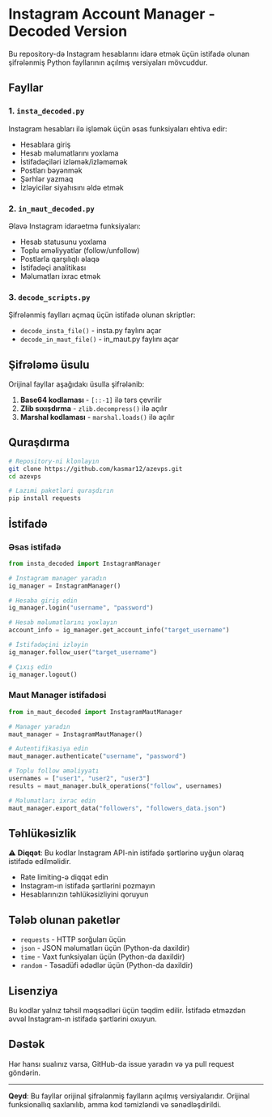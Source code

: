 # Instagram Account Manager - Decoded Version

Bu repository-də Instagram hesablarını idarə etmək üçün istifadə olunan şifrələnmiş Python fayllarının açılmış versiyaları mövcuddur.

## Fayllar

### 1. `insta_decoded.py`
Instagram hesabları ilə işləmək üçün əsas funksiyaları ehtiva edir:
- Hesablara giriş
- Hesab məlumatlarını yoxlama
- İstifadəçiləri izləmək/izləməmək
- Postları bəyənmək
- Şərhlər yazmaq
- İzləyicilər siyahısını əldə etmək

### 2. `in_maut_decoded.py`
Əlavə Instagram idarəetmə funksiyaları:
- Hesab statusunu yoxlama
- Toplu əməliyyatlar (follow/unfollow)
- Postlarla qarşılıqlı əlaqə
- İstifadəçi analitikası
- Məlumatları ixrac etmək

### 3. `decode_scripts.py`
Şifrələnmiş faylları açmaq üçün istifadə olunan skriptlər:
- `decode_insta_file()` - insta.py faylını açar
- `decode_in_maut_file()` - in_maut.py faylını açar

## Şifrələmə üsulu

Orijinal fayllar aşağıdakı üsulla şifrələnib:

1. **Base64 kodlaması** - `[::-1]` ilə tərs çevrilir
2. **Zlib sıxışdırma** - `zlib.decompress()` ilə açılır  
3. **Marshal kodlaması** - `marshal.loads()` ilə açılır

## Quraşdırma

```bash
# Repository-ni klonlayın
git clone https://github.com/kasmar12/azevps.git
cd azevps

# Lazımi paketləri quraşdırın
pip install requests
```

## İstifadə

### Əsas istifadə

```python
from insta_decoded import InstagramManager

# Instagram manager yaradın
ig_manager = InstagramManager()

# Hesaba giriş edin
ig_manager.login("username", "password")

# Hesab məlumatlarını yoxlayın
account_info = ig_manager.get_account_info("target_username")

# İstifadəçini izləyin
ig_manager.follow_user("target_username")

# Çıxış edin
ig_manager.logout()
```

### Maut Manager istifadəsi

```python
from in_maut_decoded import InstagramMautManager

# Manager yaradın
maut_manager = InstagramMautManager()

# Autentifikasiya edin
maut_manager.authenticate("username", "password")

# Toplu follow əməliyyatı
usernames = ["user1", "user2", "user3"]
results = maut_manager.bulk_operations("follow", usernames)

# Məlumatları ixrac edin
maut_manager.export_data("followers", "followers_data.json")
```

## Təhlükəsizlik

⚠️ **Diqqət**: Bu kodlar Instagram API-nin istifadə şərtlərinə uyğun olaraq istifadə edilməlidir. 

- Rate limiting-ə diqqət edin
- Instagram-ın istifadə şərtlərini pozmayın
- Hesablarınızın təhlükəsizliyini qoruyun

## Tələb olunan paketlər

- `requests` - HTTP sorğuları üçün
- `json` - JSON məlumatları üçün (Python-da daxildir)
- `time` - Vaxt funksiyaları üçün (Python-da daxildir)
- `random` - Təsadüfi ədədlər üçün (Python-da daxildir)

## Lisenziya

Bu kodlar yalnız təhsil məqsədləri üçün təqdim edilir. İstifadə etməzdən əvvəl Instagram-ın istifadə şərtlərini oxuyun.

## Dəstək

Hər hansı sualınız varsa, GitHub-da issue yaradın və ya pull request göndərin.

---

**Qeyd**: Bu fayllar orijinal şifrələnmiş faylların açılmış versiyalarıdır. Orijinal funksionallıq saxlanılıb, amma kod təmizləndi və sənədləşdirildi.
